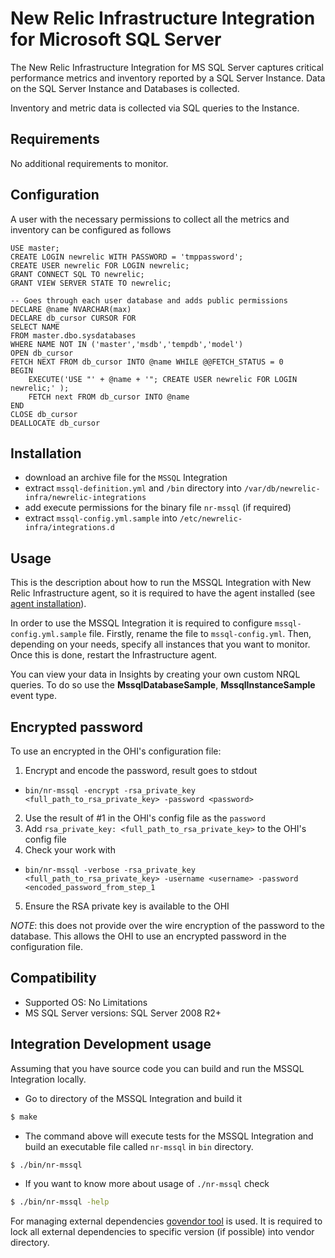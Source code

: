 # New Relic Infrastructure Integration for Microsoft SQL Server

The New Relic Infrastructure Integration for MS SQL Server captures critical performance metrics and inventory reported by a SQL Server Instance. Data on the SQL Server Instance and Databases is collected.

Inventory and metric data is collected via SQL queries to the Instance.

## Requirements

No additional requirements to monitor.

## Configuration

A user with the necessary permissions to collect all the metrics and inventory can be configured as follows

```
USE master;
CREATE LOGIN newrelic WITH PASSWORD = 'tmppassword';
CREATE USER newrelic FOR LOGIN newrelic;
GRANT CONNECT SQL TO newrelic;
GRANT VIEW SERVER STATE TO newrelic;

-- Goes through each user database and adds public permissions
DECLARE @name NVARCHAR(max)
DECLARE db_cursor CURSOR FOR
SELECT NAME
FROM master.dbo.sysdatabases
WHERE NAME NOT IN ('master','msdb','tempdb','model')
OPEN db_cursor
FETCH NEXT FROM db_cursor INTO @name WHILE @@FETCH_STATUS = 0
BEGIN
	EXECUTE('USE "' + @name + '"; CREATE USER newrelic FOR LOGIN newrelic;' );
	FETCH next FROM db_cursor INTO @name
END
CLOSE db_cursor
DEALLOCATE db_cursor
```

## Installation

- download an archive file for the `MSSQL` Integration
- extract `mssql-definition.yml` and `/bin` directory into `/var/db/newrelic-infra/newrelic-integrations`
- add execute permissions for the binary file `nr-mssql` (if required)
- extract `mssql-config.yml.sample` into `/etc/newrelic-infra/integrations.d`

## Usage

This is the description about how to run the MSSQL Integration with New Relic Infrastructure agent, so it is required to have the agent installed (see [agent installation](https://docs.newrelic.com/docs/infrastructure/new-relic-infrastructure/installation/install-infrastructure-linux)).

In order to use the MSSQL Integration it is required to configure `mssql-config.yml.sample` file. Firstly, rename the file to `mssql-config.yml`. Then, depending on your needs, specify all instances that you want to monitor. Once this is done, restart the Infrastructure agent.

You can view your data in Insights by creating your own custom NRQL queries. To do so use the **MssqlDatabaseSample**, **MssqlInstanceSample** event type.

## Encrypted password
To use an encrypted in the OHI's configuration file:
1. Encrypt and encode the password, result goes to stdout
  - `bin/nr-mssql -encrypt -rsa_private_key <full_path_to_rsa_private_key> -password <password>`
2. Use the result of #1 in the OHI's config file as the `password`
3. Add `rsa_private_key: <full_path_to_rsa_private_key>` to the OHI's config file
4. Check your work with 
  - `bin/nr-mssql -verbose -rsa_private_key <full_path_to_rsa_private_key> -username <username> -password <encoded_password_from_step_1`
5. Ensure the RSA private key is available to the OHI
  
_NOTE_: this does not provide over the wire encryption of the password to the database. This allows the OHI to use an encrypted password in the configuration file.

## Compatibility

* Supported OS: No Limitations
* MS SQL Server versions: SQL Server 2008 R2+

## Integration Development usage

Assuming that you have source code you can build and run the MSSQL Integration locally.

* Go to directory of the MSSQL Integration and build it
```bash
$ make
```
* The command above will execute tests for the MSSQL Integration and build an executable file called `nr-mssql` in `bin` directory.
```bash
$ ./bin/nr-mssql
```
* If you want to know more about usage of `./nr-mssql` check
```bash
$ ./bin/nr-mssql -help
```

For managing external dependencies [govendor tool](https://github.com/kardianos/govendor) is used. It is required to lock all external dependencies to specific version (if possible) into vendor directory.
